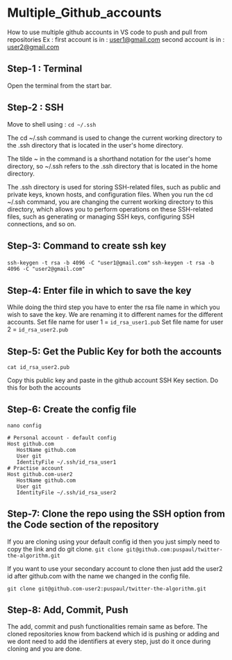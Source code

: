 # Multiple_Github_accounts
How to use multiple github accounts in VS code to push and pull from repositories
Ex : first account is in : user1@gmail.com
     second account is in : user2@gmail.com
## Step-1 : Terminal
Open the terminal from the start bar.

## Step-2 : SSH
Move to shell using : ```cd ~/.ssh```


The cd ~/.ssh command is used to change the current working directory to the .ssh directory that is located in the user's home directory.

The tilde ~ in the command is a shorthand notation for the user's home directory, so ~/.ssh refers to the .ssh directory that is located in the home directory.

The .ssh directory is used for storing SSH-related files, such as public and private keys, known hosts, and configuration files. When you run the cd ~/.ssh command, you are changing the current working directory to this directory, which allows you to perform operations on these SSH-related files, such as generating or managing SSH keys, configuring SSH connections, and so on.

## Step-3: Command to create ssh key
```ssh-keygen -t rsa -b 4096 -C "user1@gmail.com"```
```ssh-keygen -t rsa -b 4096 -C "user2@gmail.com"```
## Step-4: Enter file in which to save the key
While doing the third step you have to enter the rsa file name in which you wish to save the key.
We are renaming it to different names for the different accounts.
Set file name for user 1 = ```id_rsa_user1.pub```
Set file name for user 2 = ```id_rsa_user2.pub```
## Step-5: Get the Public Key for both the accounts
```cat id_rsa_user2.pub```

Copy this public key and paste in the github account SSH Key section.
Do this for both the accounts

## Step-6:  Create the config file
```nano config```

```
# Personal account - default config
Host github.com
   HostName github.com
   User git
   IdentityFile ~/.ssh/id_rsa_user1
# Practise account
Host github.com-user2
   HostName github.com
   User git
   IdentityFile ~/.ssh/id_rsa_user2
```

## Step-7:  Clone the repo using the SSH option from the Code section of the repository
If you are cloning using your default config id then you just simply need to copy the link and do git clone.
```git clone git@github.com:puspaul/twitter-the-algorithm.git```

If you want to use your secondary account to clone then just add the user2 id after github.com with the name we changed in the config file.

```git clone git@github.com-user2:puspaul/twitter-the-algorithm.git```

## Step-8: Add, Commit, Push
The add, commit and push functionalities remain same as before. The cloned repositories know from backend which id is pushing or adding and we dont need to add the identifiers at every step, just do it once during cloning and you are done.